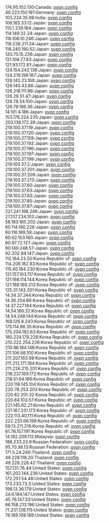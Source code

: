 174.95.102.130:Canada: [ovpn config](vpn/174_95_102_130.ovpn)  
46.223.150.161:Germany: [ovpn config](vpn/46_223_150_161.ovpn)  
103.224.35.98:India: [ovpn config](vpn/103_224_35_98.ovpn)  
106.165.33.12:Japan: [ovpn config](vpn/106_165_33_12.ovpn)  
110.1.239.194:Japan: [ovpn config](vpn/110_1_239_194.ovpn)  
114.149.32.34:Japan: [ovpn config](vpn/114_149_32_34.ovpn)  
118.106.10.246:Japan: [ovpn config](vpn/118_106_10_246.ovpn)  
118.238.211.24:Japan: [ovpn config](vpn/118_238_211_24.ovpn)  
118.240.190.52:Japan: [ovpn config](vpn/118_240_190_52.ovpn)  
120.75.15.236:Japan: [ovpn config](vpn/120_75_15_236.ovpn)  
121.109.77.83:Japan: [ovpn config](vpn/121_109_77_83.ovpn)  
121.93.172.61:Japan: [ovpn config](vpn/121_93_172_61.ovpn)  
124.154.242.138:Japan: [ovpn config](vpn/124_154_242_138.ovpn)  
124.219.198.167:Japan: [ovpn config](vpn/124_219_198_167.ovpn)  
126.140.23.169:Japan: [ovpn config](vpn/126_140_23_169.ovpn)  
126.140.43.86:Japan: [ovpn config](vpn/126_140_43_86.ovpn)  
126.216.111.86:Japan: [ovpn config](vpn/126_216_111_86.ovpn)  
126.29.51.47:Japan: [ovpn config](vpn/126_29_51_47.ovpn)  
126.78.54.100:Japan: [ovpn config](vpn/126_78_54_100.ovpn)  
126.79.186.36:Japan: [ovpn config](vpn/126_79_186_36.ovpn)  
14.101.4.186:Japan: [ovpn config](vpn/14_101_4_186.ovpn)  
153.176.224.235:Japan: [ovpn config](vpn/153_176_224_235.ovpn)  
203.138.172.39:Japan: [ovpn config](vpn/203_138_172_39.ovpn)  
219.100.37.119:Japan: [ovpn config](vpn/219_100_37_119.ovpn)  
219.100.37.120:Japan: [ovpn config](vpn/219_100_37_120.ovpn)  
219.100.37.159:Japan: [ovpn config](vpn/219_100_37_159.ovpn)  
219.100.37.192:Japan: [ovpn config](vpn/219_100_37_192.ovpn)  
219.100.37.196:Japan: [ovpn config](vpn/219_100_37_196.ovpn)  
219.100.37.197:Japan: [ovpn config](vpn/219_100_37_197.ovpn)  
219.100.37.199:Japan: [ovpn config](vpn/219_100_37_199.ovpn)  
219.100.37.2:Japan: [ovpn config](vpn/219_100_37_2.ovpn)  
219.100.37.201:Japan: [ovpn config](vpn/219_100_37_201.ovpn)  
219.100.37.209:Japan: [ovpn config](vpn/219_100_37_209.ovpn)  
219.100.37.213:Japan: [ovpn config](vpn/219_100_37_213.ovpn)  
219.100.37.60:Japan: [ovpn config](vpn/219_100_37_60.ovpn)  
219.100.37.63:Japan: [ovpn config](vpn/219_100_37_63.ovpn)  
219.100.37.83:Japan: [ovpn config](vpn/219_100_37_83.ovpn)  
219.100.37.85:Japan: [ovpn config](vpn/219_100_37_85.ovpn)  
219.100.37.87:Japan: [ovpn config](vpn/219_100_37_87.ovpn)  
221.241.198.246:Japan: [ovpn config](vpn/221_241_198_246.ovpn)  
27.137.234.103:Japan: [ovpn config](vpn/27_137_234_103.ovpn)  
58.183.160.202:Japan: [ovpn config](vpn/58_183_160_202.ovpn)  
60.114.190.226:Japan: [ovpn config](vpn/60_114_190_226.ovpn)  
60.116.189.59:Japan: [ovpn config](vpn/60_116_189_59.ovpn)  
60.62.103.160:Japan: [ovpn config](vpn/60_62_103_160.ovpn)  
60.97.72.127:Japan: [ovpn config](vpn/60_97_72_127.ovpn)  
90.149.248.57:Japan: [ovpn config](vpn/90_149_248_57.ovpn)  
92.202.84.147:Japan: [ovpn config](vpn/92_202_84_147.ovpn)  
112.164.23.50:Korea Republic of: [ovpn config](vpn/112_164_23_50.ovpn)  
114.206.182.83:Korea Republic of: [ovpn config](vpn/114_206_182_83.ovpn)  
115.40.184.230:Korea Republic of: [ovpn config](vpn/115_40_184_230.ovpn)  
121.157.103.117:Korea Republic of: [ovpn config](vpn/121_157_103_117.ovpn)  
121.168.114.144:Korea Republic of: [ovpn config](vpn/121_168_114_144.ovpn)  
121.188.168.213:Korea Republic of: [ovpn config](vpn/121_188_168_213.ovpn)  
125.31.143.201:Korea Republic of: [ovpn config](vpn/125_31_143_201.ovpn)  
14.34.37.244:Korea Republic of: [ovpn config](vpn/14_34_37_244.ovpn)  
14.36.254.66:Korea Republic of: [ovpn config](vpn/14_36_254_66.ovpn)  
14.37.227.194:Korea Republic of: [ovpn config](vpn/14_37_227_194.ovpn)  
14.54.186.32:Korea Republic of: [ovpn config](vpn/14_54_186_32.ovpn)  
14.54.248.144:Korea Republic of: [ovpn config](vpn/14_54_248_144.ovpn)  
168.126.8.243:Korea Republic of: [ovpn config](vpn/168_126_8_243.ovpn)  
175.114.86.35:Korea Republic of: [ovpn config](vpn/175_114_86_35.ovpn)  
175.204.192.63:Korea Republic of: [ovpn config](vpn/175_204_192_63.ovpn)  
180.224.179.228:Korea Republic of: [ovpn config](vpn/180_224_179_228.ovpn)  
210.222.254.226:Korea Republic of: [ovpn config](vpn/210_222_254_226.ovpn)  
210.96.184.148:Korea Republic of: [ovpn config](vpn/210_96_184_148.ovpn)  
211.106.88.100:Korea Republic of: [ovpn config](vpn/211_106_88_100.ovpn)  
211.207.163.98:Korea Republic of: [ovpn config](vpn/211_207_163_98.ovpn)  
211.212.171.184:Korea Republic of: [ovpn config](vpn/211_212_171_184.ovpn)  
211.226.215.201:Korea Republic of: [ovpn config](vpn/211_226_215_201.ovpn)  
218.237.169.172:Korea Republic of: [ovpn config](vpn/218_237_169_172.ovpn)  
218.51.64.186:Korea Republic of: [ovpn config](vpn/218_51_64_186.ovpn)  
220.118.145.104:Korea Republic of: [ovpn config](vpn/220_118_145_104.ovpn)  
220.78.253.203:Korea Republic of: [ovpn config](vpn/220_78_253_203.ovpn)  
220.82.201.32:Korea Republic of: [ovpn config](vpn/220_82_201_32.ovpn)  
220.84.103.57:Korea Republic of: [ovpn config](vpn/220_84_103_57.ovpn)  
221.145.62.21:Korea Republic of: [ovpn config](vpn/221_145_62_21.ovpn)  
221.167.231.173:Korea Republic of: [ovpn config](vpn/221_167_231_173.ovpn)  
222.113.40.111:Korea Republic of: [ovpn config](vpn/222_113_40_111.ovpn)  
222.233.66.198:Korea Republic of: [ovpn config](vpn/222_233_66_198.ovpn)  
59.13.211.216:Korea Republic of: [ovpn config](vpn/59_13_211_216.ovpn)  
61.76.157.197:Korea Republic of: [ovpn config](vpn/61_76_157_197.ovpn)  
14.192.208.112:Malaysia: [ovpn config](vpn/14_192_208_112.ovpn)  
188.233.23.9:Russian Federation: [ovpn config](vpn/188_233_23_9.ovpn)  
95.70.36.13:Russian Federation: [ovpn config](vpn/95_70_36_13.ovpn)  
171.5.24.246:Thailand: [ovpn config](vpn/171_5_24_246.ovpn)  
49.228.118.20:Thailand: [ovpn config](vpn/49_228_118_20.ovpn)  
49.228.228.42:Thailand: [ovpn config](vpn/49_228_228_42.ovpn)  
157.131.76.44:United States: [ovpn config](vpn/157_131_76_44.ovpn)  
161.202.144.236:United States: [ovpn config](vpn/161_202_144_236.ovpn)  
172.251.54.48:United States: [ovpn config](vpn/172_251_54_48.ovpn)  
173.233.73.3:United States: [ovpn config](vpn/173_233_73_3.ovpn)  
198.13.36.179:United States: [ovpn config](vpn/198_13_36_179.ovpn)  
24.6.184.147:United States: [ovpn config](vpn/24_6_184_147.ovpn)  
45.76.147.33:United States: [ovpn config](vpn/45_76_147_33.ovpn)  
66.158.213.196:United States: [ovpn config](vpn/66_158_213_196.ovpn)  
71.231.138.115:United States: [ovpn config](vpn/71_231_138_115.ovpn)  
76.169.108.188:United States: [ovpn config](vpn/76_169_108_188.ovpn)  
